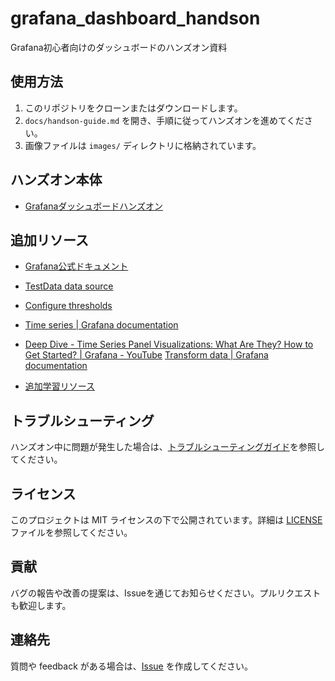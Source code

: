 # grafana_dashboard_handson
Grafana初心者向けのダッシュボードのハンズオン資料


## 使用方法

1. このリポジトリをクローンまたはダウンロードします。
2. `docs/handson-guide.md` を開き、手順に従ってハンズオンを進めてください。
3. 画像ファイルは `images/` ディレクトリに格納されています。

## ハンズオン本体

- [Grafanaダッシュボードハンズオン](docs/handson-guide.md)

## 追加リソース

- [Grafana公式ドキュメント](https://grafana.com/docs/)
- [TestData data source](https://grafana.com/docs/grafana/latest/datasources/testdata/)
- [Configure thresholds](https://grafana.com/docs/grafana/latest/panels-visualizations/configure-thresholds/)
- [Time series \| Grafana documentation](https://grafana.com/docs/grafana/latest/panels-visualizations/visualizations/time-series/)
- [Deep Dive \- Time Series Panel Visualizations: What Are They? How to Get Started? \| Grafana \- YouTube](https://www.youtube.com/watch?v=RKtW87cPxsw)
[Transform data \| Grafana documentation](https://grafana.com/docs/grafana/latest/panels-visualizations/query-transform-data/transform-data/?utm_source=grafana)



- [追加学習リソース](docs/additional-resources.md)

## トラブルシューティング

ハンズオン中に問題が発生した場合は、[トラブルシューティングガイド](docs/troubleshooting.md)を参照してください。

## ライセンス

このプロジェクトは MIT ライセンスの下で公開されています。詳細は [LICENSE](LICENSE) ファイルを参照してください。

## 貢献

バグの報告や改善の提案は、Issueを通じてお知らせください。プルリクエストも歓迎します。

## 連絡先

質問や feedback がある場合は、[Issue](https://github.com/yourusername/your-repo-name/issues) を作成してください。
